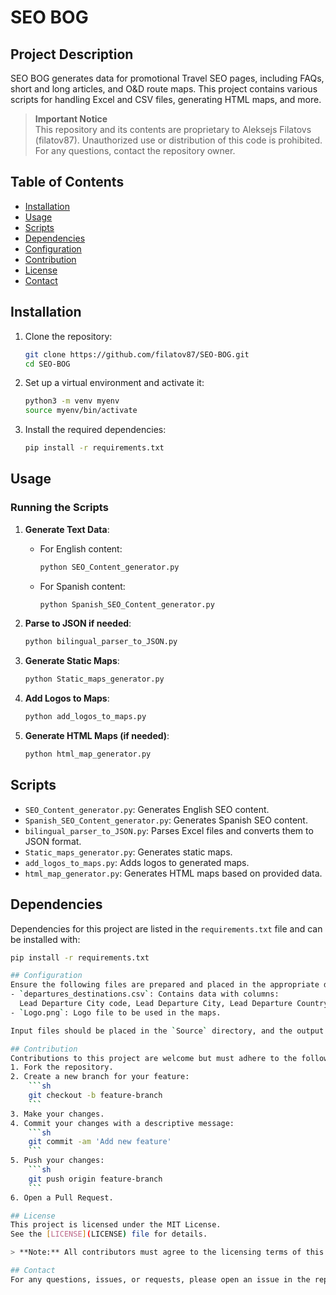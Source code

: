 # SEO BOG

## Project Description
SEO BOG generates data for promotional Travel SEO pages, including FAQs, short and long articles, and O&D route maps. This project contains various scripts for handling Excel and CSV files, generating HTML maps, and more.

> **Important Notice**  
> This repository and its contents are proprietary to Aleksejs Filatovs (filatov87). Unauthorized use or distribution of this code is prohibited. For any questions, contact the repository owner.

## Table of Contents
- [Installation](#installation)
- [Usage](#usage)
- [Scripts](#scripts)
- [Dependencies](#dependencies)
- [Configuration](#configuration)
- [Contribution](#contribution)
- [License](#license)
- [Contact](#contact)

## Installation
1. Clone the repository:
    ```sh
    git clone https://github.com/filatov87/SEO-BOG.git
    cd SEO-BOG
    ```
2. Set up a virtual environment and activate it:
    ```sh
    python3 -m venv myenv
    source myenv/bin/activate
    ```
3. Install the required dependencies:
    ```sh
    pip install -r requirements.txt
    ```

## Usage
### Running the Scripts
1. **Generate Text Data**: 
    - For English content: 
        ```sh
        python SEO_Content_generator.py
        ```
    - For Spanish content: 
        ```sh
        python Spanish_SEO_Content_generator.py
        ```

2. **Parse to JSON if needed**:
    ```sh
    python bilingual_parser_to_JSON.py
    ```

3. **Generate Static Maps**:
    ```sh
    python Static_maps_generator.py
    ```

4. **Add Logos to Maps**:
    ```sh
    python add_logos_to_maps.py
    ```

5. **Generate HTML Maps (if needed)**:
    ```sh
    python html_map_generator.py
    ```

## Scripts
- `SEO_Content_generator.py`: Generates English SEO content.
- `Spanish_SEO_Content_generator.py`: Generates Spanish SEO content.
- `bilingual_parser_to_JSON.py`: Parses Excel files and converts them to JSON format.
- `Static_maps_generator.py`: Generates static maps.
- `add_logos_to_maps.py`: Adds logos to generated maps.
- `html_map_generator.py`: Generates HTML maps based on provided data.

## Dependencies
Dependencies for this project are listed in the `requirements.txt` file and can be installed with:
```sh
pip install -r requirements.txt

## Configuration
Ensure the following files are prepared and placed in the appropriate directories:
- `departures_destinations.csv`: Contains data with columns:  
  Lead Departure City code, Lead Departure City, Lead Departure Country, Lead Destination City code, Lead Destination City, Lead Destination Country.
- `Logo.png`: Logo file to be used in the maps.

Input files should be placed in the `Source` directory, and the output files will be saved in the `JSON-output` directory.

## Contribution
Contributions to this project are welcome but must adhere to the following:
1. Fork the repository.
2. Create a new branch for your feature:
    ```sh
    git checkout -b feature-branch
    ```
3. Make your changes.
4. Commit your changes with a descriptive message:
    ```sh
    git commit -am 'Add new feature'
    ```
5. Push your changes:
    ```sh
    git push origin feature-branch
    ```
6. Open a Pull Request.

## License
This project is licensed under the MIT License.  
See the [LICENSE](LICENSE) file for details.

> **Note:** All contributors must agree to the licensing terms of this project.

## Contact
For any questions, issues, or requests, please open an issue in the repository or contact **[filatov87]** directly.
